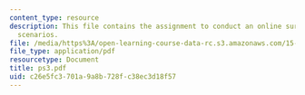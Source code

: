 ```yaml
---
content_type: resource
description: This file contains the assignment to conduct an online survey for various
  scenarios.
file: /media/https%3A/open-learning-course-data-rc.s3.amazonaws.com/15-561-information-technology-essentials-spring-2005/c26e5fc3701a9a8b728fc38ec3d18f57_ps3.pdf
file_type: application/pdf
resourcetype: Document
title: ps3.pdf
uid: c26e5fc3-701a-9a8b-728f-c38ec3d18f57
---
```

